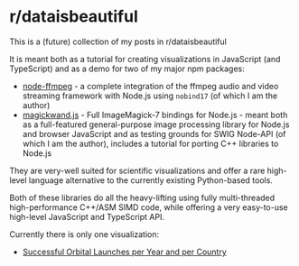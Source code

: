 # r/dataisbeautiful

This is a (future) collection of my posts in r/dataisbeautiful

It is meant both as a tutorial for creating visualizations in JavaScript (and TypeScript) and as a demo for two of my major npm packages:

* [node-ffmpeg](https://github.com/mmomtchev/node-ffmpeg) - a complete integration of the ffmpeg audio and video streaming framework with Node.js using `nobind17` (of which I am the author)
* [magickwand.js](https://github.com/mmomtchev/magickwand.js) - Full ImageMagick-7 bindings for Node.js - meant both as a full-featured general-purpose image processing library for Node.js and browser JavaScript and as testing grounds for SWIG Node-API (of which I am the author), includes a tutorial for porting C++ libraries to Node.js

They are very-well suited for scientific visualizations and offer a rare high-level language alternative to the currently existing Python-based tools.

Both of these libraries do all the heavy-lifting using fully multi-threaded high-performance C++/ASM SIMD code, while offering a very easy-to-use high-level JavaScript and TypeScript API.

Currently there is only one visualization:

* [Successful Orbital Launches per Year and per Country](https://github.com/mmomtchev/data-is-beautiful/tree/main/orbital-launches)
